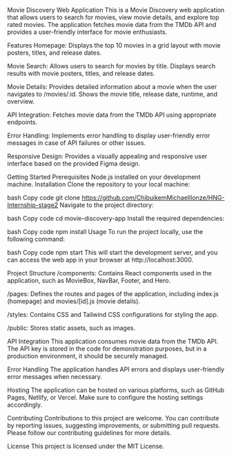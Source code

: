 Movie Discovery Web Application
This is a Movie Discovery web application that allows users to search for movies, view movie details, and explore top rated movies. The application fetches movie data from the TMDb API and provides a user-friendly interface for movie enthusiasts.

Features
Homepage: Displays the top 10 movies in a grid layout with movie posters, titles, and release dates.

Movie Search: Allows users to search for movies by title. Displays search results with movie posters, titles, and release dates.

Movie Details: Provides detailed information about a movie when the user navigates to /movies/:id. Shows the movie title, release date, runtime, and overview.

API Integration: Fetches movie data from the TMDb API using appropriate endpoints.

Error Handling: Implements error handling to display user-friendly error messages in case of API failures or other issues.

Responsive Design: Provides a visually appealing and responsive user interface based on the provided Figma design.

Getting Started
Prerequisites
Node.js installed on your development machine.
Installation
Clone the repository to your local machine:

bash
Copy code
git clone https://github.com/ChibuikemMichaelIlonze/HNG-Internship-stage2
Navigate to the project directory:

bash
Copy code
cd movie-discovery-app
Install the required dependencies:

bash
Copy code
npm install
Usage
To run the project locally, use the following command:

bash
Copy code
npm start
This will start the development server, and you can access the web app in your browser at http://localhost:3000.

Project Structure
/components: Contains React components used in the application, such as MovieBox, NavBar, Footer, and Hero.

/pages: Defines the routes and pages of the application, including index.js (homepage) and movies/[id].js (movie details).

/styles: Contains CSS and Tailwind CSS configurations for styling the app.

/public: Stores static assets, such as images.

API Integration
This application consumes movie data from the TMDb API. The API key is stored in the code for demonstration purposes, but in a production environment, it should be securely managed.

Error Handling
The application handles API errors and displays user-friendly error messages when necessary.

Hosting
The application can be hosted on various platforms, such as GitHub Pages, Netlify, or Vercel. Make sure to configure the hosting settings accordingly.

Contributing
Contributions to this project are welcome. You can contribute by reporting issues, suggesting improvements, or submitting pull requests. Please follow our contributing guidelines for more details.

License
This project is licensed under the MIT License.